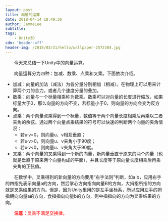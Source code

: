```yaml
---
layout: post
title: 向量的运算
date: 2018-04-14 18:49:30
author: JammeLee
subtitle: 
tags: 
	- Unity3D
cdn: 'header-off'
header-img: /2018/03/31/hello/wallpaper-2572384.jpg
---
```


&#8194;&#8194;&#8194;&#8194;今天来总结一下Unity中的向量运算。

&#8194;&#8194;&#8194;&#8194;向量运算分为四种：加减、数乘、点乘和叉乘。下面依次介绍。
- 加减：向量的加法（减法）为各分量分别相加（相减）。在物理上可以用来计算两个力的合力，或者几个速度分量的叠加。
- 数乘：向量与一个标量相乘称为数乘。数乘可以对向量的长度进行缩放，如果标量大于0，那么向量的方向不变，若标量小于0，则向量的方向会变为反方向。
- 点乘：两个向量点乘得到一个标量，数值等于两个向量长度相乘后再乘以二者夹角的余弦。通过两个向量点乘结果的符号可以快速的判断两个向量的夹角情况：
	- 若u·v=0，则向量u、v相互垂直；
	- 若u·v>0，则向量u、v夹角小于90度；
	- 若u·v<0，则向量u、v夹角大于90度。
- 叉乘：两个向量的叉乘得到一个新的向量，新向量垂直于原来的两个向量（也就是垂直于原来两个向量构成的平面），并且长度等于原向量长度相乘后再乘夹角的正弦值。

&#8194;&#8194;&#8194;&#8194;在数学中，叉乘得到的新向量的方向要用“右手法则”判断，如a·b，应用右手的四指先表示向量a的方向，然后掌心方向指向向量B的方向，大拇指所指的方向就是叉乘结果的方向。但是，因为Unity里用的是左手坐标系，所以应用左手的拇指朝向向量a的方向，食指指向向量b的方向，则中指指向的方向为叉乘结果的方向。

&#8194;&#8194;&#8194;&#8194;<font color = red><b>注意：</b>叉乘不满足交换律。</font>

